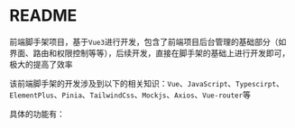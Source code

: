 # README

前端脚手架项目，基于`Vue3`进行开发，包含了前端项目后台管理的基础部分（如界面、路由和权限控制等等），后续开发，直接在脚手架的基础上进行开发即可，极大的提高了效率

该前端脚手架的开发涉及到以下的相关知识：`Vue`、`JavaScript`、`Typescirpt`、`ElementPlus`、`Pinia`、`TailwindCss`、`Mockjs`、`Axios`、`Vue-router`等

具体的功能有：

